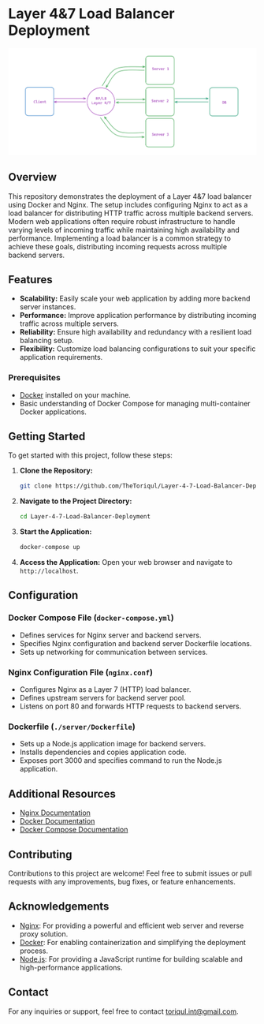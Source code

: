 # Layer 4&7 Load Balancer Deployment
![](System_Design.png)

## Overview

This repository demonstrates the deployment of a Layer 4&7 load balancer using Docker and Nginx. The setup includes configuring Nginx to act as a load balancer for distributing HTTP traffic across multiple backend servers. Modern web applications often require robust infrastructure to handle varying levels of incoming traffic while maintaining high availability and performance. Implementing a load balancer is a common strategy to achieve these goals, distributing incoming requests across multiple backend servers.

## Features

- **Scalability:** Easily scale your web application by adding more backend server instances.
- **Performance:** Improve application performance by distributing incoming traffic across multiple servers.
- **Reliability:** Ensure high availability and redundancy with a resilient load balancing setup.
- **Flexibility:** Customize load balancing configurations to suit your specific application requirements.


### Prerequisites

- [Docker](https://www.docker.com/) installed on your machine.
- Basic understanding of Docker Compose for managing multi-container Docker applications.

## Getting Started

To get started with this project, follow these steps:

1. **Clone the Repository:** 
   ```bash
   git clone https://github.com/TheToriqul/Layer-4-7-Load-Balancer-Deployment.git
   ```

2. **Navigate to the Project Directory:**
   ```bash
   cd Layer-4-7-Load-Balancer-Deployment
   ```

3. **Start the Application:**
   ```bash
   docker-compose up
   ```

4. **Access the Application:**
   Open your web browser and navigate to `http://localhost`.

## Configuration

### Docker Compose File (`docker-compose.yml`)

- Defines services for Nginx server and backend servers.
- Specifies Nginx configuration and backend server Dockerfile locations.
- Sets up networking for communication between services.

### Nginx Configuration File (`nginx.conf`)

- Configures Nginx as a Layer 7 (HTTP) load balancer.
- Defines upstream servers for backend server pool.
- Listens on port 80 and forwards HTTP requests to backend servers.

### Dockerfile (`./server/Dockerfile`)

- Sets up a Node.js application image for backend servers.
- Installs dependencies and copies application code.
- Exposes port 3000 and specifies command to run the Node.js application.


## Additional Resources

- [Nginx Documentation](https://nginx.org/en/docs/)
- [Docker Documentation](https://docs.docker.com/)
- [Docker Compose Documentation](https://docs.docker.com/compose/)

## Contributing

Contributions to this project are welcome! Feel free to submit issues or pull requests with any improvements, bug fixes, or feature enhancements.

## Acknowledgements

- [Nginx](https://nginx.org/): For providing a powerful and efficient web server and reverse proxy solution.
- [Docker](https://www.docker.com/): For enabling containerization and simplifying the deployment process.
- [Node.js](https://nodejs.org/): For providing a JavaScript runtime for building scalable and high-performance applications.

## Contact

For any inquiries or support, feel free to contact [toriqul.int@gmail.com](mailto:toriqul.int@gmail.com).
